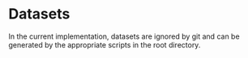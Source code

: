 # Datasets

In the current implementation, datasets are ignored by git and can be generated by the appropriate scripts in the root directory.
